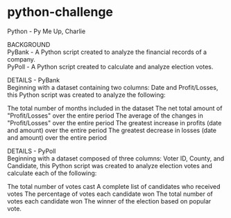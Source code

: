 # python-challenge
Python - Py Me Up, Charlie

BACKGROUND<br>
PyBank - A Python script created to analyze the financial records of a company.<br>
PyPoll - A Python script created to calculate and analyze election votes.

DETAILS - PyBank<br>
Beginning with a dataset containing two columns: Date and Profit/Losses, this Python script was created to analyze the following:

The total number of months included in the dataset
The net total amount of "Profit/Losses" over the entire period
The average of the changes in "Profit/Losses" over the entire period
The greatest increase in profits (date and amount) over the entire period
The greatest decrease in losses (date and amount) over the entire period

DETAILS - PyPoll<br>
Beginning with a dataset composed of three columns: Voter ID, County, and Candidate, this Python script was created to analyze election votes and calculate each of the following:

The total number of votes cast
A complete list of candidates who received votes
The percentage of votes each candidate won
The total number of votes each candidate won
The winner of the election based on popular vote.
